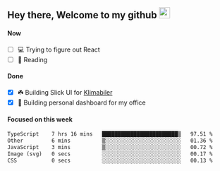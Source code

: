 ## Hey there, Welcome to my github <img src="https://media.giphy.com/media/hvRJCLFzcasrR4ia7z/giphy.gif" width="25px">

#### Now
- [ ] 💻 Trying to figure out React
- [ ] 📕 Reading

#### Done
- [x] ☘️ Building Slick UI for [Klimabiler](https://klimabiler.dk)
- [x] 🚀 Building personal dashboard for my office
 
 #### Focused on this week
<!--START_SECTION:waka-->

```txt
TypeScript    7 hrs 16 mins   ████████████████████████▒   97.51 %
Other         6 mins          ▒░░░░░░░░░░░░░░░░░░░░░░░░   01.36 %
JavaScript    3 mins          ▒░░░░░░░░░░░░░░░░░░░░░░░░   00.72 %
Image (svg)   0 secs          ░░░░░░░░░░░░░░░░░░░░░░░░░   00.17 %
CSS           0 secs          ░░░░░░░░░░░░░░░░░░░░░░░░░   00.13 %
```

<!--END_SECTION:waka-->

